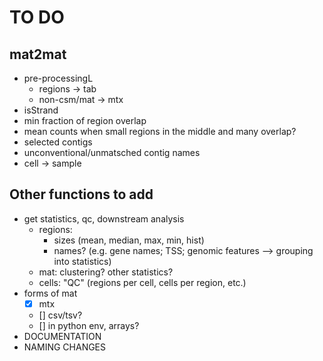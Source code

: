 # TO DO
## mat2mat
* pre-processingL
	* regions -> tab
	* non-csm/mat -> mtx
* isStrand
* min fraction of region overlap
* mean counts when small regions in the middle and many overlap?
* selected contigs
* unconventional/unmatsched contig names
* cell -> sample

## Other functions to add
* get statistics, qc, downstream analysis
	* regions: 
		* sizes (mean, median, max, min, hist)
		* names? (e.g. gene names; TSS; genomic features --> grouping into statistics)
	* mat: clustering? other statistics?
	* cells: "QC" (regions per cell, cells per region, etc.)
* forms of mat
	- [x] mtx 
	- [] csv/tsv?
	- [] in python env, arrays?
* DOCUMENTATION
* NAMING CHANGES
